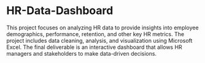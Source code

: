 # HR-Data-Dashboard
This project focuses on analyzing HR data to provide insights into employee demographics, performance, retention, and other key HR metrics. The project includes data cleaning, analysis, and visualization using Microsoft Excel. The final deliverable is an interactive dashboard that allows HR managers and stakeholders to make data-driven decisions.
